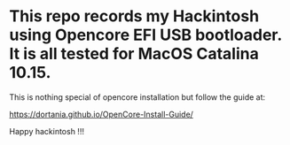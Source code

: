 # This repo records my Hackintosh using Opencore EFI USB bootloader. It is all tested for MacOS Catalina 10.15. 

This is nothing special of opencore installation but follow the guide at: 

https://dortania.github.io/OpenCore-Install-Guide/

Happy hackintosh !!!
